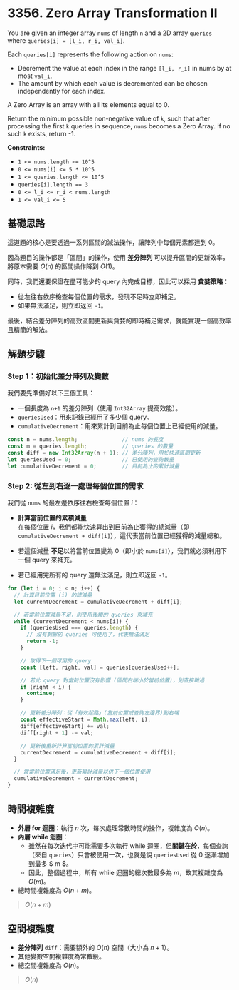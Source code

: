 # 3356. Zero Array Transformation II

You are given an integer array `nums` of length `n` and a 2D array `queries` where `queries[i] = [l_i, r_i, val_i]`.

Each `queries[i]` represents the following action on `nums`:

- Decrement the value at each index in the range `[l_i, r_i]` in nums by at most `val_i`.
- The amount by which each value is decremented can be chosen independently for each index.

A Zero Array is an array with all its elements equal to 0.

Return the minimum possible non-negative value of `k`, 
such that after processing the first `k` queries in sequence, `nums` becomes a Zero Array. 
If no such `k` exists, return -1.

**Constraints:**

- `1 <= nums.length <= 10^5`
- `0 <= nums[i] <= 5 * 10^5`
- `1 <= queries.length <= 10^5`
- `queries[i].length == 3`
- `0 <= l_i <= r_i < nums.length`
- `1 <= val_i <= 5`

## 基礎思路

這道題的核心是要透過一系列區間的減法操作，讓陣列中每個元素都達到 0。

因為題目的操作都是「區間」的操作，使用 **差分陣列** 可以提升區間的更新效率，將原本需要 $O(n)$ 的區間操作降到 $O(1)$。

同時，我們還要保證在盡可能少的 query 內完成目標，因此可以採用 **貪婪策略**：
- 從左往右依序檢查每個位置的需求，發現不足時立即補足。
- 如果無法滿足，則立即返回 `-1`。

最後，結合差分陣列的高效區間更新與貪婪的即時補足需求，就能實現一個高效率且精簡的解法。

## 解題步驟

### Step 1：初始化差分陣列及變數

我們要先準備好以下三個工具：

- 一個長度為 `n+1` 的差分陣列（使用 `Int32Array` 提高效能）。
- `queriesUsed`：用來記錄已經用了多少個 query。
- `cumulativeDecrement`：用來累計到目前為止每個位置上已經使用的減量。

```typescript
const n = nums.length;              // nums 的長度
const m = queries.length;           // queries 的數量
const diff = new Int32Array(n + 1); // 差分陣列，用於快速區間更新
let queriesUsed = 0;                // 已使用的查詢數量
let cumulativeDecrement = 0;        // 目前為止的累計減量
```

### Step 2: 從左到右逐一處理每個位置的需求

我們從 `nums` 的最左邊依序往右檢查每個位置 $i$：

- **計算當前位置的累積減量**  
  在每個位置 $i$，我們都能快速算出到目前為止獲得的總減量（即 `cumulativeDecrement + diff[i]`），這代表當前位置已經獲得的減量總和。

- 若這個減量 **不足**以將當前位置變為 0（即小於 `nums[i]`），我們就必須利用下一個 query 來補充。

- 若已經用完所有的 query 還無法滿足，則立即返回 `-1`。

```typescript
for (let i = 0; i < n; i++) {
  // 計算目前位置 (i) 的總減量
  let currentDecrement = cumulativeDecrement + diff[i];

  // 若當前位置減量不足，則使用後續的 queries 來補充
  while (currentDecrement < nums[i]) {
    if (queriesUsed === queries.length) {
      // 沒有剩餘的 queries 可使用了，代表無法滿足
      return -1;
    }

    // 取得下一個可用的 query
    const [left, right, val] = queries[queriesUsed++];

    // 若此 query 對當前位置沒有影響 (區間右端小於當前位置)，則直接跳過
    if (right < i) {
      continue;
    }

    // 更新差分陣列：從「有效起點」(當前位置或查詢左邊界)到右端
    const effectiveStart = Math.max(left, i);
    diff[effectiveStart] += val;
    diff[right + 1] -= val;

    // 更新後重新計算當前位置的累計減量
    currentDecrement = cumulativeDecrement + diff[i];
  }

  // 當當前位置滿足後，更新累計減量以供下一個位置使用
  cumulativeDecrement = currentDecrement;
}
```

## 時間複雜度

- **外層 for 迴圈**：執行 $n$ 次，每次處理常數時間的操作，複雜度為 $O(n)$。
- **內層 while 迴圈**：
    - 雖然在每次迭代中可能需要多次執行 while 迴圈，但**關鍵在於**，每個查詢（來自 `queries`）只會被使用一次，也就是說 `queriesUsed` 從 0 逐漸增加到最多 $ m $。
    - 因此，整個過程中，所有 while 迴圈的總次數最多為 $m$，故其複雜度為 $O(m)$。
- 總時間複雜度為 $O(n+m)$。

> $O(n+m)$

## 空間複雜度

- **差分陣列** `diff`：需要額外的 $O(n)$ 空間（大小為 $n+1$）。
- 其他變數空間複雜度為常數級。
- 總空間複雜度為 $O(n)$。

> $O(n)$
